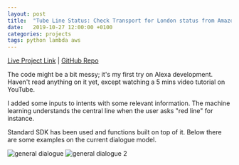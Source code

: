 ```yaml
---
layout: post
title:  "Tube Line Status: Check Transport for London status from Amazon Echo"
date:   2019-10-27 12:00:00 +0100
categories: projects
tags: python lambda aws
---
```

[Live Project Link](https://alexa.amazon.co.uk/spa/index.html#skills/dp/B081LWRNNN) |
[GitHub Repo](https://github.com/gokhj/alexa-tube-line-status)

The code might be a bit messy; it's my first try on Alexa development. Haven't read anything on it yet, except watching a 5 mins video tutorial on YouTube.

I added some inputs to intents with some relevant information. The machine learning understands the central line when the user asks "red line" for instance.

Standard SDK has been used and functions built on top of it. Below there are some examples on the current dialogue model.

![general dialogue](https://camo.githubusercontent.com/f2c3db0759a4ee281dbee2a365fd620871db945f/68747470733a2f2f692e706f7374696d672e63632f676a32527758466d2f696d6167652d3237352e706e67)
![general dialogue 2](https://camo.githubusercontent.com/c611094edb581439058d2530c1a3908608d57c23/68747470733a2f2f692e706f7374696d672e63632f627276684b38626d2f696d6167652d3237362e706e67)